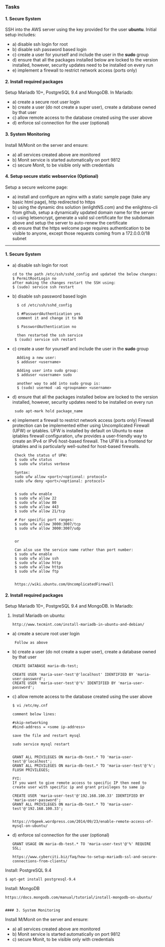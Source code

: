 

### Tasks
 
#### 1. Secure System
 
SSH into the AWS server using the key provided for the user **ubuntu**. Initial setup includes:
 
- a) disable ssh login for root
- b) disable ssh password based login
- c) create a user for yourself and include the user in the **sudo** group
- d) ensure that all the packages installed below are locked to the version installed, however, security updates need to be installed on every run
- e) implement a firewall to restrict network access (ports only)
 
#### 2. Install required packages
 
Setup Mariadb 10+, PostgreSQL 9.4 and MongoDB. In Mariadb:
 
- a) create a secure root user login
- b) create a user (do not create a super user), create a database owned by that user
- c) allow remote access to the database created using the user above
- d) enforce ssl connection for the user (optional)
 
#### 3. System Monitoring
 
Install M/Monit on the server and ensure:
 
- a) all services created above are monitored
- b) Monit service is started automatically on port 9812
- c) secure Monit, to be visible only with credentials
 
#### 4. Setup secure static webservice (Optional)
 
Setup a secure welcome page:
 
- a) install and configure an nginx with a static sample page (take any basic html page), http
redirected to https
- b) using the dynamic dns solution (enlightNS.com) and the enlightns-cli from github, setup a
dynamically updated domain name for the server
- c) using letsencrypt, generate a valid ssl certificate for the subdomain above and setup the server
to auto-renew the certificate
- d) ensure that the https welcome page requires authentication to be visible to anyone, except those
requests coming from a 172.0.0.0/18 subnet
 
 ---------------------------------------------------------
 
 #### 1. Secure System
 - a) disable ssh login for root
      
       cd to the path /etc/ssh/sshd_config and updated the below changes:
       $ PermitRootLogin no
       after making the changes restart the SSH using:
       $ (sudo) service ssh restart

- b) disable ssh password based login

        $ cd /etc/ssh/sshd_config
        
        $ #PasswordAuthentication yes
        comment it and change it to NO

        $ PasswordAuthentication no
        
        then restarted the ssh service
       $ (sudo) service ssh restart

- c) create a user for yourself and include the user in the **sudo** group

        Adding a new user:
        $ adduser <username>
        
        Adding user into sudo group:
        $ adduser <username> sudo
        
        another way to add into sudo group is:
        $ (sudo) usermod -aG <groupname> <username>
          
- d) ensure that all the packages installed below are locked to the version installed, however, security updates need to be installed on every run

       sudo apt-mark hold package_name
      

- e) implement a firewall to restrict network access (ports only)
Firewall protection can be implemented either using Uncomplicated Firewall (UFW) or iptables. UFW is installed by default on Ubuntu to ease iptables firewall configuration, ufw provides a user-friendly way to create an IPv4 or IPv6 host-based firewall. The UFW is a frontend for iptables and is particularly well-suited for host-based firewalls.

       Check the status of UFW:
       $ sudo ufw status
       $ sudo ufw status verbose
       
       Syntax:
       sudo ufw allow <port>/<optional: protocol>
       sudo ufw deny <port>/<optional: protocol>


       $ sudo ufw enable
       $ sudo ufw allow 22
       $ sudo ufw allow 80
       $ sudo ufw allow 443
       $ sudo ufw allow 21/tcp
       
       # For specific port ranges:
       $ sudo ufw allow 3000:3007/tcp
       $ sudo ufw allow 3000:3007/udp
       
       
       or 
       
       Can also use the service name rather than port number:
       $ sudo ufw enable
       $ sudo ufw allow ssh
       $ sudo ufw allow http
       $ sudo ufw allow https
       $ sudo ufw allow ftp
       
       
       https://wiki.ubuntu.com/UncomplicatedFirewall


#### 2. Install required packages
 
Setup Mariadb 10+, PostgreSQL 9.4 and MongoDB. In Mariadb:

1. Install Mariadb on ubuntu:
       
       http://www.tecmint.com/install-mariadb-in-ubuntu-and-debian/
   

 
- a) create a secure root user login

       Follow as above
       
- b) create a user (do not create a super user), create a database owned by that user
      
      CREATE DATABASE maria-db-test;
      
      CREATE USER 'maria-user-test'@'localhost' IDENTIFIED BY 'maria-user-password';
      CREATE USER 'maria-user-test'@'%' IDENTIFIED BY 'maria-user-password';
      
- c) allow remote access to the database created using the user above

      $ vi /etc/my.cnf 
      
      comment below lines:
      
      #skip-networking
      #bind-address = <some ip-address>
      
      save the file and restart mysql
      
      sudo service mysql restart
      
      
      GRANT ALL PRIVILEGES ON maria-db-test.* TO 'maria-user-test'@'localhost';
      GRANT ALL PRIVILEGES ON maria-db-test.* TO 'maria-user-test'@'%';
      FLUSH PRIVILEGES;
      
      FYI:
      If you want to give remote access to specific IP then need to create user with specific ip and grant privileges to same ip
      
      CREATE USER 'maria-user-test'@'192.168.100.33' IDENTIFIED BY 'maria-user-password';
      GRANT ALL PRIVILEGES ON maria-db-test.* TO 'maria-user-test'@'192.168.100.33';
      
      
      https://rbgeek.wordpress.com/2014/09/23/enable-remote-access-of-mysql-on-ubuntu/
      

- d) enforce ssl connection for the user (optional)


      GRANT USAGE ON maria-db-test.* TO 'maria-user-test'@'%' REQUIRE SSL;
      
      https://www.cyberciti.biz/faq/how-to-setup-mariadb-ssl-and-secure-connections-from-clients/


Install: PostgreSQL 9.4

    $ apt-get install postgresql-9.4
    


Install: MongoDB
    
    https://docs.mongodb.com/manual/tutorial/install-mongodb-on-ubuntu/
    
    
    #### 3. System Monitoring
 
Install M/Monit on the server and ensure:
 
- a) all services created above are monitored
- b) Monit service is started automatically on port 9812
- c) secure Monit, to be visible only with credentials
 
 
 
